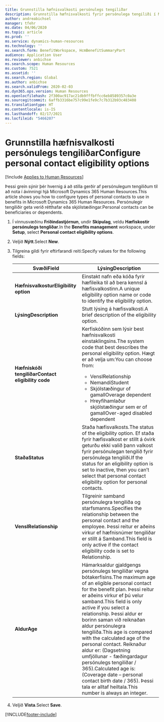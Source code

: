 ```yaml
---
title: Grunnstilla hæfnisvalkosti persónulegs tengiliðar
description: Grunnstilla hæfnisvalkosti fyrir persónulega tengiliði í Microsoft Dynamics 365 Human Resources. Persónulegir tengiliðir geta verið rétthafar eða skjólstæðingar.
author: andreabichsel
manager: tfehr
ms.date: 04/06/2020
ms.topic: article
ms.prod: ''
ms.service: dynamics-human-resources
ms.technology: ''
ms.search.form: BenefitWorkspace, HcmBenefitSummaryPart
audience: Application User
ms.reviewer: anbichse
ms.search.scope: Human Resources
ms.custom: 7521
ms.assetid: ''
ms.search.region: Global
ms.author: anbichse
ms.search.validFrom: 2020-02-03
ms.dyn365.ops.version: Human Resources
ms.openlocfilehash: 2f300ac917ac21db9fffbffcc6eb8589357c0a3e
ms.sourcegitcommit: 6affb3316be757c99e1fe9c7c7b312b93c483408
ms.translationtype: HT
ms.contentlocale: is-IS
ms.lasthandoff: 02/17/2021
ms.locfileid: "5466207"
---
```

# <a name="configure-personal-contact-eligibility-options"></a><span data-ttu-id="b8bb4-104">Grunnstilla hæfnisvalkosti persónulegs tengiliðar</span><span class="sxs-lookup"><span data-stu-id="b8bb4-104">Configure personal contact eligibility options</span></span>

[!include [Applies to Human Resources](../includes/applies-to-hr.md)]

<span data-ttu-id="b8bb4-105">Þessi grein sýnir þér hvernig á að stilla gerðir af persónulegum tengiliðum til að nota í ávinningi hjá Microsoft Dynamics 365 Human Resources.</span><span class="sxs-lookup"><span data-stu-id="b8bb4-105">This article shows you how to configure types of personal contacts to use in benefits in Microsoft Dynamics 365 Human Resources.</span></span> <span data-ttu-id="b8bb4-106">Persónulegir tengiliðir geta verið rétthafar eða skjólstæðingar.</span><span class="sxs-lookup"><span data-stu-id="b8bb4-106">Personal contacts can be beneficiaries or dependents.</span></span> 

1. <span data-ttu-id="b8bb4-107">Í vinnusvæðinu **Fríðindastjórnun**, undir **Skipulag**, veldu **Hæfiskostir persónulegs tengliðar**.</span><span class="sxs-lookup"><span data-stu-id="b8bb4-107">In the **Benefits management** workspace, under **Setup**, select **Personal contact eligibility options**.</span></span>

2. <span data-ttu-id="b8bb4-108">Veljið **Nýtt**.</span><span class="sxs-lookup"><span data-stu-id="b8bb4-108">Select **New**.</span></span>

3. <span data-ttu-id="b8bb4-109">Tilgreina gildi fyrir eftirfarandi reiti:</span><span class="sxs-lookup"><span data-stu-id="b8bb4-109">Specify values for the following fields:</span></span>

   | <span data-ttu-id="b8bb4-110">Svæði</span><span class="sxs-lookup"><span data-stu-id="b8bb4-110">Field</span></span> | <span data-ttu-id="b8bb4-111">Lýsing</span><span class="sxs-lookup"><span data-stu-id="b8bb4-111">Description</span></span> |
   | --- | --- |
   | <span data-ttu-id="b8bb4-112">**Hæfnisvalkostur**</span><span class="sxs-lookup"><span data-stu-id="b8bb4-112">**Eligibility option**</span></span> | <span data-ttu-id="b8bb4-113">Einstakt nafn eða kóða fyrir hæfileika til að bera kennsl á hæfisvalkostinn.</span><span class="sxs-lookup"><span data-stu-id="b8bb4-113">A unique eligibility option name or code to identify the eligibility option.</span></span> |
   | <span data-ttu-id="b8bb4-114">**Lýsing**</span><span class="sxs-lookup"><span data-stu-id="b8bb4-114">**Description**</span></span> | <span data-ttu-id="b8bb4-115">Stutt lýsing á hæfisvalkosti.</span><span class="sxs-lookup"><span data-stu-id="b8bb4-115">A brief description of the eligibility option.</span></span> |
   | <span data-ttu-id="b8bb4-116">**Hæfniskóði tengiliðar**</span><span class="sxs-lookup"><span data-stu-id="b8bb4-116">**Contact eligibility code**</span></span> | <span data-ttu-id="b8bb4-117">Kerfiskóðinn sem lýsir best hæfnisvalkosti einstaklingsins.</span><span class="sxs-lookup"><span data-stu-id="b8bb4-117">The system code that best describes the personal eligibility option.</span></span> <span data-ttu-id="b8bb4-118">Hægt er að velja um:</span><span class="sxs-lookup"><span data-stu-id="b8bb4-118">You can choose from:</span></span> <ul><li><span data-ttu-id="b8bb4-119">Vensl</span><span class="sxs-lookup"><span data-stu-id="b8bb4-119">Relationship</span></span></li><li><span data-ttu-id="b8bb4-120">Nemandi</span><span class="sxs-lookup"><span data-stu-id="b8bb4-120">Student</span></span></li><li><span data-ttu-id="b8bb4-121">Skjólstæðingur of gamall</span><span class="sxs-lookup"><span data-stu-id="b8bb4-121">Overage dependent</span></span></li><li><span data-ttu-id="b8bb4-122">Hreyfihamlaður skjólstæðingur sem er of gamall</span><span class="sxs-lookup"><span data-stu-id="b8bb4-122">Over-aged disabled dependent</span></span></li></ul> |
   | <span data-ttu-id="b8bb4-123">**Staða**</span><span class="sxs-lookup"><span data-stu-id="b8bb4-123">**Status**</span></span> | <span data-ttu-id="b8bb4-124">Staða hæfisvalkosts.</span><span class="sxs-lookup"><span data-stu-id="b8bb4-124">The status of the eligibility option.</span></span> <span data-ttu-id="b8bb4-125">Ef staða fyrir hæfisvalkost er stillt á óvirk geturðu ekki valið þann valkost fyrir persónulegan tengilið fyrir persónulega tengiliði.</span><span class="sxs-lookup"><span data-stu-id="b8bb4-125">If the status for an eligibility option is set to inactive, then you can’t select that personal contact eligibility option for personal contacts.</span></span> |
   | <span data-ttu-id="b8bb4-126">**Vensl**</span><span class="sxs-lookup"><span data-stu-id="b8bb4-126">**Relationship**</span></span> | <span data-ttu-id="b8bb4-127">Tilgreinir samband persónulegra tengiliða og starfsmanns.</span><span class="sxs-lookup"><span data-stu-id="b8bb4-127">Specifies the relationship between the personal contact and the employee.</span></span> <span data-ttu-id="b8bb4-128">Þessi reitur er aðeins virkur ef hæfnisnúmer tengiliðar er stillt á Samband.</span><span class="sxs-lookup"><span data-stu-id="b8bb4-128">This field is only active if the contact eligibility code is set to Relationship.</span></span> |
   | <span data-ttu-id="b8bb4-129">**Aldur**</span><span class="sxs-lookup"><span data-stu-id="b8bb4-129">**Age**</span></span> | <span data-ttu-id="b8bb4-130">Hámarksaldur gjaldgengs persónulegs tengiliðar vegna bótakerfisins.</span><span class="sxs-lookup"><span data-stu-id="b8bb4-130">The maximum age of an eligible personal contact for the benefit plan.</span></span> <span data-ttu-id="b8bb4-131">Þessi reitur er aðeins virkur ef þú velur samband.</span><span class="sxs-lookup"><span data-stu-id="b8bb4-131">This field is only active if you select a relationship.</span></span> <span data-ttu-id="b8bb4-132">Þessi aldur er borinn saman við reiknaðan aldur persónulegra tengiliða.</span><span class="sxs-lookup"><span data-stu-id="b8bb4-132">This age is compared with the calculated age of the personal contact.</span></span> <span data-ttu-id="b8bb4-133">Reiknaður aldur er: (Dagsetning umfjöllunar - fæðingardagur persónulegs tengiliðar / 365).</span><span class="sxs-lookup"><span data-stu-id="b8bb4-133">Calculated age is: (Coverage date – personal contact birth date / 365).</span></span> <span data-ttu-id="b8bb4-134">Þessi tala er alltaf heiltala.</span><span class="sxs-lookup"><span data-stu-id="b8bb4-134">This number is always an integer.</span></span> |

4. <span data-ttu-id="b8bb4-135">Veljið **Vista**.</span><span class="sxs-lookup"><span data-stu-id="b8bb4-135">Select **Save**.</span></span> 


[!INCLUDE[footer-include](../includes/footer-banner.md)]